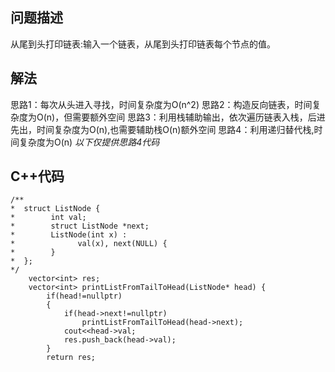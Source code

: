 ## 问题描述
从尾到头打印链表:输入一个链表，从尾到头打印链表每个节点的值。

## 解法
思路1：每次从头进入寻找，时间复杂度为O(n^2)
思路2：构造反向链表，时间复杂度为O(n)，但需要额外空间
思路3：利用栈辅助输出，依次遍历链表入栈，后进先出，时间复杂度为O(n),也需要辅助栈O(n)额外空间
思路4：利用递归替代栈,时间复杂度为O(n)
*以下仅提供思路4代码*

## C++代码
```
/**
*  struct ListNode {
*        int val;
*        struct ListNode *next;
*        ListNode(int x) :
*              val(x), next(NULL) {
*        }
*  };
*/
    vector<int> res;
    vector<int> printListFromTailToHead(ListNode* head) {
        if(head!=nullptr)
        {
            if(head->next!=nullptr)
                printListFromTailToHead(head->next);
            cout<<head->val;
            res.push_back(head->val);
        }
        return res;
```